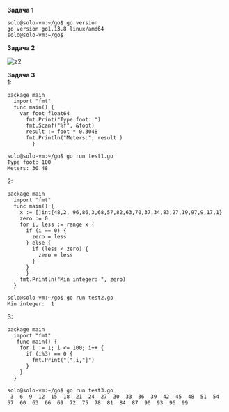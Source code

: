 **Задача 1**  

```
solo@solo-vm:~/go$ go version
go version go1.13.8 linux/amd64
solo@solo-vm:~/go$ 
```
**Задача 2**  

![z2](https://user-images.githubusercontent.com/26553608/176388590-f1a36015-57c2-40e8-b777-8af0be7f4117.PNG)


**Задача 3**  
1:  
```
package main
  import "fmt"
  func main() {
    var foot float64
      fmt.Print("Type foot: ")
      fmt.Scanf("%f", &foot)
      result := foot * 0.3048
      fmt.Println("Meters:", result )
        }
```
```
solo@solo-vm:~/go$ go run test1.go
Type foot: 100
Meters: 30.48
```
2:  
```
package main
  import "fmt"
  func main() {
    x := []int{48,2, 96,86,3,68,57,82,63,70,37,34,83,27,19,97,9,17,1}
    zero := 0
    for i, less := range x {
      if (i == 0) {
        zero = less
      } else {
        if (less < zero) {
          zero = less
        }
      }
      }
    fmt.Println("Min integer: ", zero)
  }
```
```
solo@solo-vm:~/go$ go run test2.go
Min integer:  1
```
3:  
```
package main
  import "fmt"
   func main() {
    for i := 1; i <= 100; i++ {
      if (i%3) == 0 {
        fmt.Print("[",i,"]")
      }
    }
  }
```
```
solo@solo-vm:~/go$ go run test3.go
 3  6  9  12  15  18  21  24  27  30  33  36  39  42  45  48  51  54  57  60  63  66  69  72  75  78  81  84  87  90  93  96  99
```
